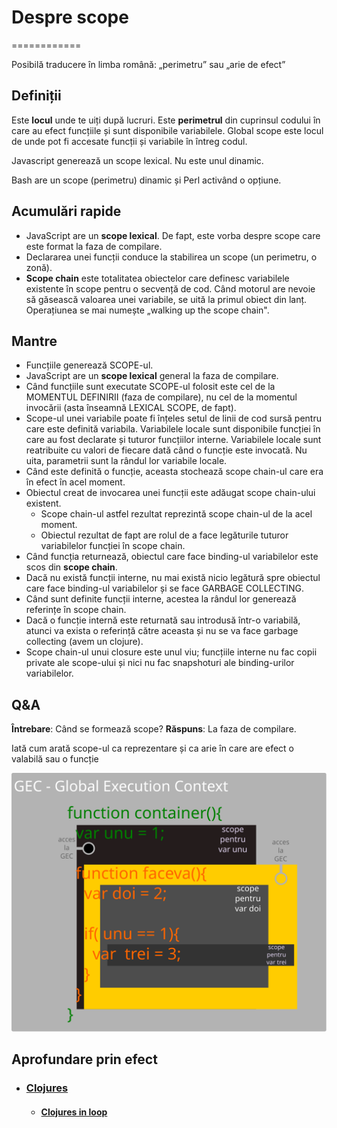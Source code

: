 # Despre scope
============

Posibilă traducere în limba română: „perimetru” sau „arie de efect”

## Definiții
Este **locul** unde te uiți după lucruri.
Este **perimetrul** din cuprinsul codului în care au efect funcțiile și sunt disponibile variabilele.
Global scope este locul de unde pot fi accesate funcții și variabile în întreg codul.

Javascript generează un scope lexical. Nu este unul dinamic.

Bash are un scope (perimetru) dinamic și Perl activând o opțiune.

## Acumulări rapide
- JavaScript are un **scope lexical**. De fapt, este vorba despre scope
care este format la faza de compilare.
- Declararea unei funcții conduce la stabilirea un scope (un perimetru, o
zonă).
- **Scope chain** este totalitatea obiectelor care definesc variabilele
existente în scope pentru o secvență de cod. Când motorul are nevoie să
găsească valoarea unei variabile, se uită la primul obiect din lanț.
Operațiunea se mai numește „walking up the scope chain".

## Mantre
-   Funcțiile generează SCOPE-ul.
-   JavaScript are un **scope lexical** general la faza de compilare.
-   Când funcțiile sunt executate SCOPE-ul folosit este cel de la
    MOMENTUL DEFINIRII (faza de compilare), nu cel de la momentul
    invocării (asta înseamnă LEXICAL SCOPE, de fapt).
-   Scope-ul unei variabile poate fi înțeles setul de linii de cod sursă
    pentru care este definită variabila. Variabilele locale sunt
    disponibile funcției în care au fost declarate și tuturor
    funcțiilor interne. Variabilele locale sunt reatribuite cu valori de
    fiecare dată când o funcție este invocată. Nu uita, parametrii sunt
    la rândul lor variabile locale.
-   Când este definită o funcție, aceasta stochează scope chain-ul care
    era în efect în acel moment.
-   Obiectul creat de invocarea unei funcții este adăugat scope chain-ului existent.
    - Scope chain-ul astfel rezultat reprezintă scope chain-ul de la acel moment.
    - Obiectul rezultat de fapt are rolul de a face legăturile tuturor variabilelor funcției în scope chain.
-   Când funcția returnează, obiectul care face binding-ul variabilelor
    este scos din **scope chain**.
-   Dacă nu există funcții interne, nu mai există nicio legătură spre
    obiectul care face binding-ul variabilelor și se face
    GARBAGE COLLECTING.
-   Când sunt definite funcții interne, acestea la rândul lor generează
    referințe în scope chain.
-   Dacă o funcție internă este returnată sau introdusă într-o
    variabilă, atunci va exista o referință către aceasta și nu se va
    face garbage collecting (avem un clojure).
-   Scope chain-ul unui closure este unul viu; funcțiile interne nu fac
    copii private ale scope-ului și nici nu fac snapshoturi ale
    binding-urilor variabilelor.

## Q&A

**Întrebare**: Când se formează scope?
**Răspuns**: La faza de compilare.

Iată cum arată scope-ul ca reprezentare și ca arie în care are efect o
valabilă sau o funcție

![Scope in JavaScript](scopes.svg "Scope în Javascript")

## Aprofundare prin efect
- ### [Clojures](clojures/clojures.md "Subiectul clojures")
  - #### [Clojures in loop](clojures/clojures.md "Caz explicat de clojures")

